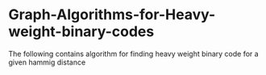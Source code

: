 # Graph-Algorithms-for-Heavy-weight-binary-codes
The following contains algorithm for finding heavy weight binary code for a given hammig distance
